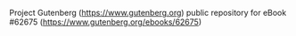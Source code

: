 Project Gutenberg (https://www.gutenberg.org) public repository for eBook #62675 (https://www.gutenberg.org/ebooks/62675)
